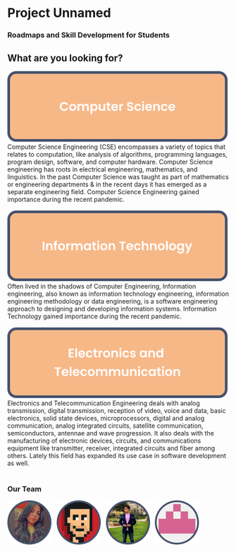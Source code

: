 # Project Unnamed
### Roadmaps and Skill Development for Students

## What are you looking for?

[![computerscience](images/computerscience.svg)](https://shivam5522.github.io/Project_Unnamed/cs/index.html) </br>
Computer Science Engineering (CSE) encompasses a variety of topics that relates to computation, like analysis of algorithms, programming languages, program design, software, and computer hardware. Computer Science engineering has roots in electrical engineering, mathematics, and linguistics. In the past Computer Science was taught as part of mathematics or engineering departments & in the recent days it has emerged as a separate engineering field. Computer Science Engineering gained importance during the recent pandemic.</br>
</br>
[![informationtechnology](images/informationtechnology.svg)](https://shivam5522.github.io/Project_Unnamed/it/index.html) </br>
Often lived in the shadows of Computer Engineering, Information engineering, also known as information technology engineering, information engineering methodology or data engineering, is a software engineering approach to designing and developing information systems. Information Technology gained importance during the recent pandemic.</br>
</br>
[![electronicsandtelecommunication](images/electronicsandtelecommunication.svg)](https://shivam5522.github.io/Project_Unnamed/extc/index.html) </br>
Electronics and Telecommunication Engineering deals with analog transmission, digital transmission, reception of video, voice and data, basic electronics, solid state devices, microprocessors, digital and analog communication, analog integrated circuits, satellite communication, semiconductors, antennae and wave progression. It also deals with the manufacturing of electronic devices, circuits, and communications equipment like transmitter, receiver, integrated circuits and fiber among others. Lately this field has expanded its use case in software development as well.</br>
</br>
### Our Team
[![divijakinger](images/divija.png)](https://github.com/divijakinger) &nbsp;
[![kunalthakkar](images/kunal.png)](https://github.com/shivam5522) &nbsp;
[![shivamthakkar](images/shivam.png)](https://github.com/kuchbhi-kunal) &nbsp;
[![shubhjoshi](images/shubh.png)](https://github.com/shubh1712) &nbsp;

